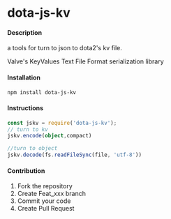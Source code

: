 # dota-js-kv

#### Description
a tools for turn to json to dota2's kv file.

Valve's KeyValues Text File Format serialization library


#### Installation

```bash
npm install dota-js-kv
```


#### Instructions

```ts
const jskv = require('dota-js-kv');
// turn to kv
jskv.encode(object,compact)

//turn to object
jskv.decode(fs.readFileSync(file, 'utf-8'))
```

#### Contribution

1.  Fork the repository
2.  Create Feat_xxx branch
3.  Commit your code
4.  Create Pull Request
